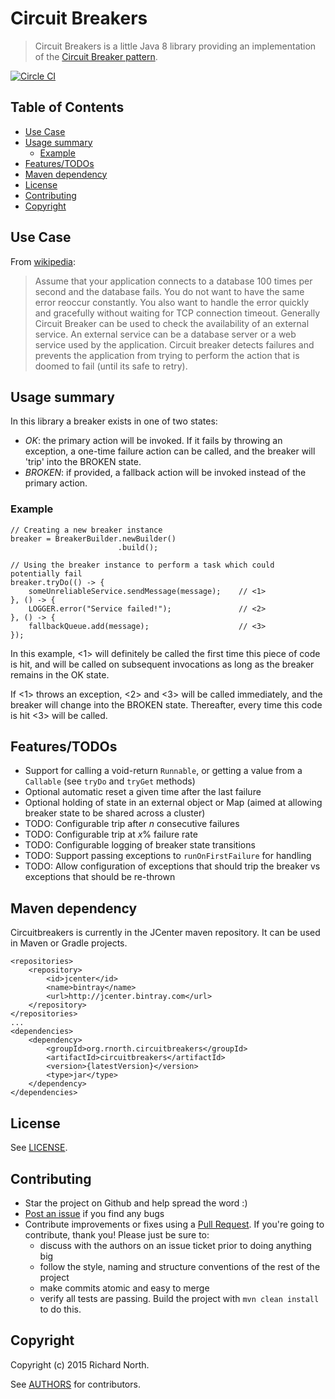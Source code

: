 # Circuit Breakers

> Circuit Breakers is a little Java 8 library providing an implementation of the [Circuit Breaker pattern](http://martinfowler.com/bliki/CircuitBreaker.html).

[![Circle CI](https://circleci.com/gh/rnorth/circuitbreakers.svg?style=svg)](https://circleci.com/gh/rnorth/circuitbreakers)

## Table of Contents

<!-- MarkdownTOC autolink=true bracket=round depth=3 -->

- [Use Case](#use-case)
- [Usage summary](#usage-summary)
    - [Example](#example)
- [Features/TODOs](#featurestodos)
- [Maven dependency](#maven-dependency)
- [License](#license)
- [Contributing](#contributing)
- [Copyright](#copyright)

<!-- /MarkdownTOC -->


## Use Case

From [wikipedia](https://en.wikipedia.org/wiki/Circuit_breaker_design_pattern):

> Assume that your application connects to a database 100 times per second and the database fails. You do not want to have the same error reoccur constantly. You also want to handle the error quickly and gracefully without waiting for TCP connection timeout.
> Generally Circuit Breaker can be used to check the availability of an external service. An external service can be a database server or a web service used by the application.
> Circuit breaker detects failures and prevents the application from trying to perform the action that is doomed to fail (until its safe to retry).

## Usage summary

In this library a breaker exists in one of two states:

* *OK*: the primary action will be invoked. If it fails by throwing an exception, a one-time failure
  action can be called, and the breaker will 'trip' into the BROKEN state.
* *BROKEN*: if provided, a fallback action will be invoked instead of the primary action.

### Example

    // Creating a new breaker instance
    breaker = BreakerBuilder.newBuilder()
                            .build();

    // Using the breaker instance to perform a task which could potentially fail
    breaker.tryDo(() -> {
        someUnreliableService.sendMessage(message);    // <1>
    }, () -> {
        LOGGER.error("Service failed!");               // <2>
    }, () -> {
        fallbackQueue.add(message);                    // <3>
    });

In this example, <1> will definitely be called the first time this piece of code is hit, and will
be called on subsequent invocations as long as the breaker remains in the OK state.

If <1> throws an exception, <2> and <3> will be called immediately, and the breaker will change into
the BROKEN state. Thereafter, every time this code is hit <3> will be called.

## Features/TODOs

* Support for calling a void-return `Runnable`, or getting a value from a `Callable` (see `tryDo` and `tryGet` methods)
* Optional automatic reset a given time after the last failure
* Optional holding of state in an external object or Map (aimed at allowing breaker state to be shared across a cluster)
* TODO: Configurable trip after _n_ consecutive failures
* TODO: Configurable trip at _x_% failure rate
* TODO: Configurable logging of breaker state transitions
* TODO: Support passing exceptions to `runOnFirstFailure` for handling
* TODO: Allow configuration of exceptions that should trip the breaker vs exceptions that should be re-thrown

## Maven dependency

Circuitbreakers is currently in the JCenter maven repository. It can be used in Maven or Gradle projects.

    <repositories>
        <repository>
            <id>jcenter</id>
            <name>bintray</name>
            <url>http://jcenter.bintray.com</url>
        </repository>
    </repositories>
    ...
    <dependencies>
        <dependency>
            <groupId>org.rnorth.circuitbreakers</groupId>
            <artifactId>circuitbreakers</artifactId>
            <version>{latestVersion}</version>
            <type>jar</type>
        </dependency>
    </dependencies>

## License

See [LICENSE](LICENSE).

## Contributing

* Star the project on Github and help spread the word :)
* [Post an issue](https://github.com/rnorth/circuitbreakers/issues) if you find any bugs
* Contribute improvements or fixes using a [Pull Request](https://github.com/rnorth/circuitbreakers/pulls). If you're going to contribute, thank you! Please just be sure to:
	* discuss with the authors on an issue ticket prior to doing anything big
	* follow the style, naming and structure conventions of the rest of the project
	* make commits atomic and easy to merge
	* verify all tests are passing. Build the project with `mvn clean install` to do this.

## Copyright

Copyright (c) 2015 Richard North.

See [AUTHORS](AUTHORS) for contributors.